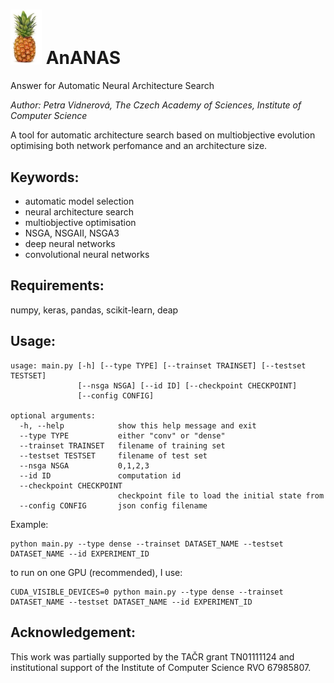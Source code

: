 # <img src="fig/ananas.png" width="50px"/> AnANAS
Answer for Automatic Neural Architecture Search 


*Author: Petra Vidnerová, The Czech Academy of Sciences, Institute of Computer Science*

A tool for automatic architecture search based on multiobjective evolution optimising 
both network perfomance and an architecture size.  

## Keywords:
- automatic model selection
- neural architecture search 
- multiobjective optimisation
- NSGA, NSGAII, NSGA3
- deep neural networks 
- convolutional neural networks

## Requirements:

numpy, keras, pandas, scikit-learn, deap 

## Usage:
```
usage: main.py [-h] [--type TYPE] [--trainset TRAINSET] [--testset TESTSET]
               [--nsga NSGA] [--id ID] [--checkpoint CHECKPOINT]
               [--config CONFIG]

optional arguments:
  -h, --help            show this help message and exit
  --type TYPE           either "conv" or "dense"
  --trainset TRAINSET   filename of training set
  --testset TESTSET     filename of test set
  --nsga NSGA           0,1,2,3
  --id ID               computation id
  --checkpoint CHECKPOINT
                        checkpoint file to load the initial state from
  --config CONFIG       json config filename

```

Example:
```
python main.py --type dense --trainset DATASET_NAME --testset DATASET_NAME --id EXPERIMENT_ID
```
to run on one GPU (recommended), I use: 
```
CUDA_VISIBLE_DEVICES=0 python main.py --type dense --trainset DATASET_NAME --testset DATASET_NAME --id EXPERIMENT_ID
```

 
## Acknowledgement: 
This work  was partially supported by the TAČR grant TN01111124 
and institutional support of the Institute of Computer Science RVO 67985807.
